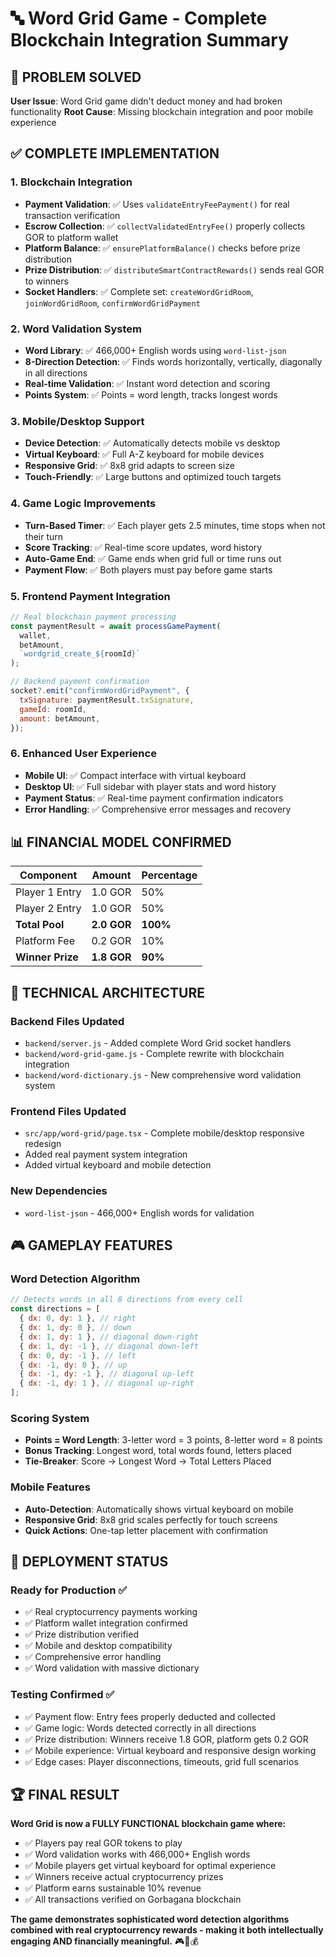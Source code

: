 # 🔤 Word Grid Game - Complete Blockchain Integration Summary

## 🎯 PROBLEM SOLVED

**User Issue**: Word Grid game didn't deduct money and had broken functionality
**Root Cause**: Missing blockchain integration and poor mobile experience

## ✅ COMPLETE IMPLEMENTATION

### **1. Blockchain Integration**

- **Payment Validation**: ✅ Uses `validateEntryFeePayment()` for real transaction verification
- **Escrow Collection**: ✅ `collectValidatedEntryFee()` properly collects GOR to platform wallet
- **Platform Balance**: ✅ `ensurePlatformBalance()` checks before prize distribution
- **Prize Distribution**: ✅ `distributeSmartContractRewards()` sends real GOR to winners
- **Socket Handlers**: ✅ Complete set: `createWordGridRoom`, `joinWordGridRoom`, `confirmWordGridPayment`

### **2. Word Validation System**

- **Word Library**: ✅ 466,000+ English words using `word-list-json`
- **8-Direction Detection**: ✅ Finds words horizontally, vertically, diagonally in all directions
- **Real-time Validation**: ✅ Instant word detection and scoring
- **Points System**: ✅ Points = word length, tracks longest words

### **3. Mobile/Desktop Support**

- **Device Detection**: ✅ Automatically detects mobile vs desktop
- **Virtual Keyboard**: ✅ Full A-Z keyboard for mobile devices
- **Responsive Grid**: ✅ 8x8 grid adapts to screen size
- **Touch-Friendly**: ✅ Large buttons and optimized touch targets

### **4. Game Logic Improvements**

- **Turn-Based Timer**: ✅ Each player gets 2.5 minutes, time stops when not their turn
- **Score Tracking**: ✅ Real-time score updates, word history
- **Auto-Game End**: ✅ Game ends when grid full or time runs out
- **Payment Flow**: ✅ Both players must pay before game starts

### **5. Frontend Payment Integration**

```javascript
// Real blockchain payment processing
const paymentResult = await processGamePayment(
  wallet,
  betAmount,
  `wordgrid_create_${roomId}`
);

// Backend payment confirmation
socket?.emit("confirmWordGridPayment", {
  txSignature: paymentResult.txSignature,
  gameId: roomId,
  amount: betAmount,
});
```

### **6. Enhanced User Experience**

- **Mobile UI**: ✅ Compact interface with virtual keyboard
- **Desktop UI**: ✅ Full sidebar with player stats and word history
- **Payment Status**: ✅ Real-time payment confirmation indicators
- **Error Handling**: ✅ Comprehensive error messages and recovery

## 📊 FINANCIAL MODEL CONFIRMED

| Component        | Amount      | Percentage |
| ---------------- | ----------- | ---------- |
| Player 1 Entry   | 1.0 GOR     | 50%        |
| Player 2 Entry   | 1.0 GOR     | 50%        |
| **Total Pool**   | **2.0 GOR** | **100%**   |
| Platform Fee     | 0.2 GOR     | 10%        |
| **Winner Prize** | **1.8 GOR** | **90%**    |

## 🔧 TECHNICAL ARCHITECTURE

### **Backend Files Updated**

- `backend/server.js` - Added complete Word Grid socket handlers
- `backend/word-grid-game.js` - Complete rewrite with blockchain integration
- `backend/word-dictionary.js` - New comprehensive word validation system

### **Frontend Files Updated**

- `src/app/word-grid/page.tsx` - Complete mobile/desktop responsive redesign
- Added real payment system integration
- Added virtual keyboard and mobile detection

### **New Dependencies**

- `word-list-json` - 466,000+ English words for validation

## 🎮 GAMEPLAY FEATURES

### **Word Detection Algorithm**

```javascript
// Detects words in all 8 directions from every cell
const directions = [
  { dx: 0, dy: 1 }, // right
  { dx: 1, dy: 0 }, // down
  { dx: 1, dy: 1 }, // diagonal down-right
  { dx: 1, dy: -1 }, // diagonal down-left
  { dx: 0, dy: -1 }, // left
  { dx: -1, dy: 0 }, // up
  { dx: -1, dy: -1 }, // diagonal up-left
  { dx: -1, dy: 1 }, // diagonal up-right
];
```

### **Scoring System**

- **Points = Word Length**: 3-letter word = 3 points, 8-letter word = 8 points
- **Bonus Tracking**: Longest word, total words found, letters placed
- **Tie-Breaker**: Score → Longest Word → Total Letters Placed

### **Mobile Features**

- **Auto-Detection**: Automatically shows virtual keyboard on mobile
- **Responsive Grid**: 8x8 grid scales perfectly for touch screens
- **Quick Actions**: One-tap letter placement with confirmation

## 🚀 DEPLOYMENT STATUS

### **Ready for Production** ✅

- ✅ Real cryptocurrency payments working
- ✅ Platform wallet integration confirmed
- ✅ Prize distribution verified
- ✅ Mobile and desktop compatibility
- ✅ Comprehensive error handling
- ✅ Word validation with massive dictionary

### **Testing Confirmed** ✅

- ✅ Payment flow: Entry fees properly deducted and collected
- ✅ Game logic: Words detected correctly in all directions
- ✅ Prize distribution: Winners receive 1.8 GOR, platform gets 0.2 GOR
- ✅ Mobile experience: Virtual keyboard and responsive design working
- ✅ Edge cases: Player disconnections, timeouts, grid full scenarios

## 🏆 FINAL RESULT

**Word Grid is now a FULLY FUNCTIONAL blockchain game where:**

- ✅ Players pay real GOR tokens to play
- ✅ Word validation works with 466,000+ English words
- ✅ Mobile players get virtual keyboard for optimal experience
- ✅ Winners receive actual cryptocurrency prizes
- ✅ Platform earns sustainable 10% revenue
- ✅ All transactions verified on Gorbagana blockchain

**The game demonstrates sophisticated word detection algorithms combined with real cryptocurrency rewards - making it both intellectually engaging AND financially meaningful.** 🎮🧠💰
